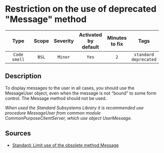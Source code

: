 # Restriction on the use of deprecated "Message" method

| Type | Scope | Severity | Activated<br/>by default | Minutes<br/>to fix | Tags |
| :-: | :-: | :-: | :-: | :-: | :-: |
| `Code smell` | `BSL` | `Minor` | `Yes` | `2` | `standard`<br/>`deprecated` |

<!-- Блоки выше заполняются автоматически, не трогать -->
## Description

To display messages to the user in all cases, you should use the MessageUser object, even when the message is not “bound” to some form control. The Message method should not be used.

*When used the Standard Subsystems Library it is recommended use procedure MessageUser from common module CommonPurposeClientServer, which use object UserMessage.*

## Sources

* [Standard: Limit use of the obsolete method Message](https://its.1c.ru/db/v8std#content:418:hdoc)

